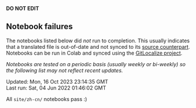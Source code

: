 __DO NOT EDIT__

## Notebook failures

The notebooks listed below did *not* run to completion. This usually indicates
that a translated file is out-of-date and not synced to its
[source counterpart](../en-snapshot/). Notebooks can be run in Colab and synced
using the [GitLocalize project](https://gitlocalize.com/tensorflow/docs-l10n).

*Notebooks are tested on a periodic basis (usually weekly or bi-weekly) so the
following list may not reflect recent updates.*

Updated: Mon, 16 Oct 2023 23:14:35 GMT<br/>
Last run: Sat, 04 Jun 2022 01:46:02 GMT

All <code>site/zh-cn/</code> notebooks pass :)

